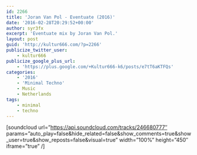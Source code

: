 ```yaml
---
id: 2266
title: 'Joran Van Pol - Eventuate (2016)'
date: '2016-02-28T20:29:52+00:00'
author: syr3fx
excerpt: 'Eventuate mix by Joran Van Pol.'
layout: post
guid: 'http://kultur666.com/?p=2266'
publicize_twitter_user:
    - kultur666
publicize_google_plus_url:
    - 'https://plus.google.com/+Kultur666-k6/posts/e7tT6aKTFQs'
categories:
    - '2016'
    - 'Minimal Techno'
    - Music
    - Netherlands
tags:
    - minimal
    - techno
---
```


\[soundcloud url=”https://api.soundcloud.com/tracks/246680777″ params=”auto\_play=false&amp;hide\_related=false&amp;show\_comments=true&amp;show\_user=true&amp;show\_reposts=false&amp;visual=true” width=”100%” height=”450″ iframe=”true” /\]